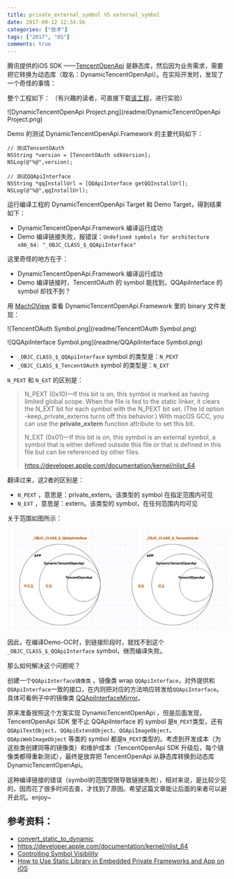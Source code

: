 ```yaml
---
title: private_external_symbol VS external_symbol
date: 2017-09-12 12:34:56
categories: ["技术"]
tags: ["2017", "OS"]
comments: true
---
```


腾讯提供的iOS SDK ——[TencentOpenApi](http://wiki.open.qq.com/wiki/mobile/SDK%E4%B8%8B%E8%BD%BD) 是静态库，然后因为业务需求，需要把它转换为动态库（取名：DynamicTencentOpenApi）。在实际开发时，发现了一个奇怪的事情：

<!-- more -->

整个工程如下：
（有兴趣的读者，可直接下载[该工程](https://github.com/YK-Unit/DynamicTencentOpenApi)，进行实验）


![DynamicTencentOpenApi Project.png](readme/DynamicTencentOpenApi Project.png)

Demo 的测试 DynamicTencentOpenApi.Framework  的主要代码如下：

``` objc
// 测试TencentOAuth
NSString *version = [TencentOAuth sdkVersion];
NSLog(@"%@",version);

// 测试QQApiInterface
NSString *qqInstallUrl = [QQApiInterface getQQInstallUrl];
NSLog(@"%@",qqInstallUrl);
```
运行编译工程的 DynamicTencentOpenApi Target 和 Demo Target，得到结果如下：

- DynamicTencentOpenApi.Framework 编译运行成功
- Demo 编译链接失败，报错误：`Undefined symbols for architecture x86_64: "_OBJC_CLASS_$_QQApiInterface"`

这里奇怪的地方在于：
- DynamicTencentOpenApi.Framework 编译运行成功
- Demo 编译链接时，TencentOAuth 的 symbol 能找到，QQApiInterface 的 symbol 却找不到？

用 [MachOView](https://github.com/gdbinit/MachOView) 查看 DynamicTencentOpenApi.Framework 里的 binary 文件发现：


![TencentOAuth Symbol.png](readme/TencentOAuth Symbol.png)


![QQApiInterface Symbol.png](readme/QQApiInterface Symbol.png)

- `_OBJC_CLASS_$_QQApiInterface` symbol 的类型是：`N_PEXT`
- `_OBJC_CLASS_$_TencentOAuth` symbol 的类型是：`N_EXT`

`N_PEXT` 和 `N_EXT` 的区别是：

>N_PEXT (0x10)—If this bit is on, this symbol is marked as having limited global scope. When the file is fed to the static linker, it clears the N_EXT bit for each symbol with the N_PEXT bit set. (The ld option -keep_private_externs turns off this behavior.) With macOS GCC, you can use the __private_extern__ function attribute to set this bit.
>
>N_EXT (0x01)—If this bit is on, this symbol is an external symbol, a symbol that is either defined outside this file or that is defined in this file but can be referenced by other files.
>
>https://developer.apple.com/documentation/kernel/nlist_64

翻译过来，这2者的区别是：
- `N_PEXT` ，意思是：private_extern。该类型的 symbol 在指定范围内可见
- `N_EXT` ，意思是：extern。该类型的 symbol，在任何范围内均可见

关于范围如图所示：

![N_PEXT和N_EXT的范围.png](readme/N_PEXT和N_EXT的范围.png)

因此，在编译Demo-OC时，到链接阶段时，就找不到这个`_OBJC_CLASS_$_QQApiInterface` symbol，继而编译失败。

那么如何解决这个问题呢？

创建一个`QQApiInterface镜像类` ，镜像类 wrap `QQApiInterface`，对外提供和`QQApiInterface`一致的接口，在内则把对应的方法响应转发给`QQApiInterface`。具体可看例子中的镜像类 [QQApiInterfaceMirror](https://github.com/YK-Unit/DynamicTencentOpenApi/blob/master/DynamicTencentOpenApi/QQApiInterfaceMirror.m)。

原来准备按照这个方案实现 DynamicTencentOpenApi ，但是后面发现，TencentOpenApi SDK 里不止 QQApiInterface 的 symbol 是`N_PEXT`类型，还有`QQApiTextObject`、`QQApiExtendObject`、`QQApiImageObject`、`QQApiWebImageObject` 等类的 symbol 都是`N_PEXT`类型的。考虑到开发成本（为这些类创建同等的镜像类）和维护成本（TencentOpenApi SDK 升级后，每个镜像类都得重新测试），最终是放弃把 TencentOpenApi 从静态库转换到动态库 DynamicTencentOpenApi。

这种编译链接的错误（symbol的范围受限导致链接失败），相对来说，是比较少见的，因而花了很多时间去查，才找到了原因。希望这篇文章能让后面的来者可以避开此坑。enjoy~


## 参考资料：
- [convert_static_to_dynamic](https://pewpewthespells.com/blog/convert_static_to_dynamic.html)
- https://developer.apple.com/documentation/kernel/nlist_64
- [Controlling Symbol Visibility](https://developer.apple.com/library/content/documentation/DeveloperTools/Conceptual/CppRuntimeEnv/Articles/SymbolVisibility.html)
- [How to Use Static Library in Embedded Private Frameworks and App on iOS](https://stackoverflow.com/questions/32485110/how-to-use-static-library-in-embedded-private-frameworks-and-app-on-ios)

